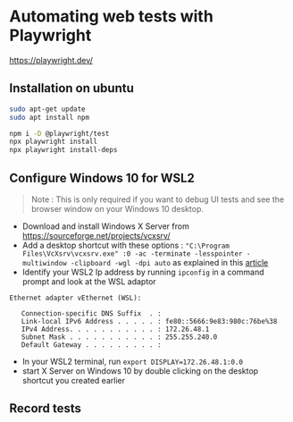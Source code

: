 # Automating web tests with Playwright

https://playwright.dev/

## Installation on ubuntu

```bash
sudo apt-get update
sudo apt install npm

npm i -D @playwright/test
npx playwright install
npx playwright install-deps
```

## Configure Windows 10 for WSL2
> Note : This is only required if you want to debug UI tests and see the browser window on your Windows 10 desktop.

- Download and install Windows X Server from https://sourceforge.net/projects/vcxsrv/
- Add a desktop shortcut with these options : `"C:\Program Files\VcXsrv\vcxsrv.exe" :0 -ac -terminate -lesspointer -multiwindow -clipboard -wgl -dpi auto` as explained in this [article](https://medium.com/javarevisited/using-wsl-2-with-x-server-linux-on-windows-a372263533c3)
- Identify your WSL2 Ip address by running `ipconfig` in a command prompt and look at the WSL adaptor

```
Ethernet adapter vEthernet (WSL):

   Connection-specific DNS Suffix  . :
   Link-local IPv6 Address . . . . . : fe80::5666:9e83:980c:76be%38
   IPv4 Address. . . . . . . . . . . : 172.26.48.1
   Subnet Mask . . . . . . . . . . . : 255.255.240.0
   Default Gateway . . . . . . . . . :
```
- In your WSL2 terminal, run `export DISPLAY=172.26.48.1:0.0`
- start X Server on Windows 10 by double clicking on the desktop shortcut you created earlier

## Record tests

```bash

```
